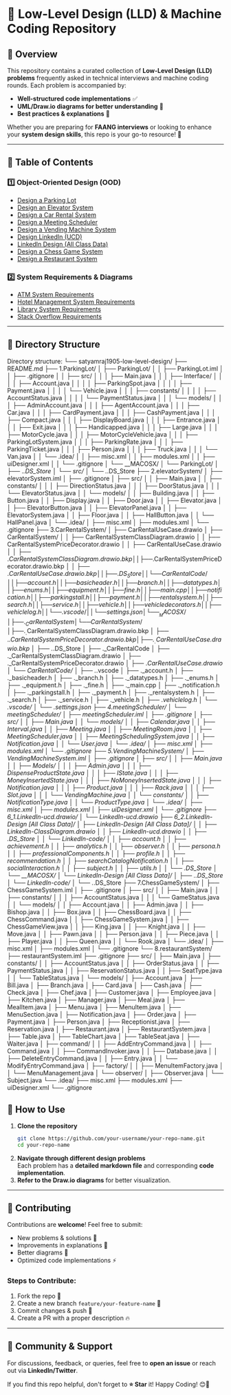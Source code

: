 # 🚀 Low-Level Design (LLD) & Machine Coding Repository

## 🎯 Overview

This repository contains a curated collection of **Low-Level Design (LLD) problems** frequently asked in technical interviews and machine coding rounds. Each problem is accompanied by:

- **Well-structured code implementations** ✅
- **UML/Draw.io diagrams for better understanding** 🎨
- **Best practices & explanations** 📘

Whether you are preparing for **FAANG interviews** or looking to enhance your **system design skills**, this repo is your go-to resource! 🚀

---

## 📌 Table of Contents

### 1️⃣ Object-Oriented Design (OOD)
- [Design a Parking Lot](https://github.com/SatyamRaj1905/Low-Level-Design/tree/main/1.ParkingLot)
- [Design an Elevator System](https://github.com/SatyamRaj1905/Low-Level-Design/tree/main/2.elevatorSystem)
- [Design a Car Rental System](https://github.com/SatyamRaj1905/Low-Level-Design/tree/main/3.CarRentalSystem)
- [Design a Meeting Scheduler](https://github.com/SatyamRaj1905/Low-Level-Design/tree/main/4.meetingScheduler)
- [Design a Vending Machine System](https://github.com/SatyamRaj1905/Low-Level-Design/tree/main/5.VendingMachineSystem)
- [Design LinkedIn (UCD)](https://github.com/SatyamRaj1905/Low-Level-Design/tree/main/6_1.LinkedIn-ucd.drawio)
- [LinkedIn Design (All Class Data)](https://github.com/SatyamRaj1905/Low-Level-Design/tree/main/6_2.LinkedIn-Design%20%5BAll%20Class%20Data%5D)
- [Design a Chess Game System](https://github.com/SatyamRaj1905/Low-Level-Design/tree/main/7.ChessGameSystem)
- [Design a Restaurant System](https://github.com/SatyamRaj1905/Low-Level-Design/tree/main/8.restaurantSystem)

### 2️⃣ System Requirements & Diagrams
- [ATM System Requirements](./ATM%20System%20Requirements.png)
- [Hotel Management System Requirements](./Hotel%20Management%20System%20Requirements.png)
- [Library System Requirements](./Library%20System%20Requirements.png)
- [Stack Overflow Requirements](./Stack%20Overflow%20Requirements.png)

---

## 📂 Directory Structure
Directory structure:
└── satyamraj1905-low-level-design/
    ├── README.md
    ├── 1.ParkingLot/
    │   ├── ParkingLot/
    │   │   ├── ParkingLot.iml
    │   │   ├── .gitignore
    │   │   ├── src/
    │   │   │   ├── Main.java
    │   │   │   ├── Interface/
    │   │   │   │   ├── Account.java
    │   │   │   │   ├── ParkingSpot.java
    │   │   │   │   ├── Payment.java
    │   │   │   │   └── Vehicle.java
    │   │   │   ├── constants/
    │   │   │   │   ├── AccountStatus.java
    │   │   │   │   └── PaymentStatus.java
    │   │   │   └── models/
    │   │   │       ├── AdminAccount.java
    │   │   │       ├── AgentAccount.java
    │   │   │       ├── Car.java
    │   │   │       ├── CardPayment.java
    │   │   │       ├── CashPayment.java
    │   │   │       ├── Compact.java
    │   │   │       ├── DisplayBoard.java
    │   │   │       ├── Entrance.java
    │   │   │       ├── Exit.java
    │   │   │       ├── Handicapped.java
    │   │   │       ├── Large.java
    │   │   │       ├── MotorCycle.java
    │   │   │       ├── MotorCycleVehicle.java
    │   │   │       ├── ParkingLotSystem.java
    │   │   │       ├── ParkingRate.java
    │   │   │       ├── ParkingTicket.java
    │   │   │       ├── Person.java
    │   │   │       ├── Truck.java
    │   │   │       └── Van.java
    │   │   └── .idea/
    │   │       ├── misc.xml
    │   │       ├── modules.xml
    │   │       ├── uiDesigner.xml
    │   │       └── .gitignore
    │   └── __MACOSX/
    │       └── ParkingLot/
    │           ├── ._.DS_Store
    │           └── src/
    │               └── ._.DS_Store
    ├── 2.elevatorSystem/
    │   ├── elevatorSystem.iml
    │   ├── .gitignore
    │   ├── src/
    │   │   ├── Main.java
    │   │   ├── constants/
    │   │   │   ├── DirectionStatus.java
    │   │   │   ├── DoorStatus.java
    │   │   │   └── ElevatorStatus.java
    │   │   └── models/
    │   │       ├── Building.java
    │   │       ├── Button.java
    │   │       ├── Display.java
    │   │       ├── Door.java
    │   │       ├── Elevator.java
    │   │       ├── ElevatorButton.java
    │   │       ├── ElevatorPanel.java
    │   │       ├── ElevatorSystem.java
    │   │       ├── Floor.java
    │   │       ├── HallButton.java
    │   │       └── HallPanel.java
    │   └── .idea/
    │       ├── misc.xml
    │       ├── modules.xml
    │       └── .gitignore
    ├── 3.CarRentalSystem/
    │   ├── CarRentalUseCase.drawio
    │   ├── CarRentalSystem/
    │   │   ├── CarRentalSystemClassDiagram.drawio
    │   │   ├── CarRentalSystemPriceDecorator.drawio
    │   │   ├── CarRentalUseCase.drawio
    │   │   ├── .$CarRentalSystemClassDiagram.drawio.bkp
    │   │   ├── .$CarRentalSystemPriceDecorator.drawio.bkp
    │   │   ├── .$CarRentalUseCase.drawio.bkp
    │   │   ├── .DS_Store
    │   │   └── CarRentalCode/
    │   │       ├── account.h
    │   │       ├── basicheader.h
    │   │       ├── branch.h
    │   │       ├── datatypes.h
    │   │       ├── enums.h
    │   │       ├── equipment.h
    │   │       ├── fine.h
    │   │       ├── main.cpp
    │   │       ├── notification.h
    │   │       ├── parkingstall.h
    │   │       ├── payment.h
    │   │       ├── rentalsystem.h
    │   │       ├── search.h
    │   │       ├── service.h
    │   │       ├── vehicle.h
    │   │       ├── vehicledecorators.h
    │   │       ├── vehiclelog.h
    │   │       └── .vscode/
    │   │           └── settings.json
    │   └── __MACOSX/
    │       ├── ._CarRentalSystem
    │       └── CarRentalSystem/
    │           ├── ._.$CarRentalSystemClassDiagram.drawio.bkp
    │           ├── ._.$CarRentalSystemPriceDecorator.drawio.bkp
    │           ├── ._.$CarRentalUseCase.drawio.bkp
    │           ├── ._.DS_Store
    │           ├── ._CarRentalCode
    │           ├── ._CarRentalSystemClassDiagram.drawio
    │           ├── ._CarRentalSystemPriceDecorator.drawio
    │           ├── ._CarRentalUseCase.drawio
    │           └── CarRentalCode/
    │               ├── ._.vscode
    │               ├── ._account.h
    │               ├── ._basicheader.h
    │               ├── ._branch.h
    │               ├── ._datatypes.h
    │               ├── ._enums.h
    │               ├── ._equipment.h
    │               ├── ._fine.h
    │               ├── ._main.cpp
    │               ├── ._notification.h
    │               ├── ._parkingstall.h
    │               ├── ._payment.h
    │               ├── ._rentalsystem.h
    │               ├── ._search.h
    │               ├── ._service.h
    │               ├── ._vehicle.h
    │               ├── ._vehiclelog.h
    │               └── .vscode/
    │                   └── ._settings.json
    ├── 4.meetingScheduler/
    │   └── meetingScheduler/
    │       ├── meetingScheduler.iml
    │       ├── .gitignore
    │       ├── src/
    │       │   ├── Main.java
    │       │   └── models/
    │       │       ├── Calendar.java
    │       │       ├── Interval.java
    │       │       ├── Meeting.java
    │       │       ├── MeetingRoom.java
    │       │       ├── MeetingScheduler.java
    │       │       ├── MeetingSchedulingSystem.java
    │       │       ├── Notification.java
    │       │       └── User.java
    │       └── .idea/
    │           ├── misc.xml
    │           ├── modules.xml
    │           └── .gitignore
    ├── 5.VendingMachineSystem/
    │   ├── VendingMachineSystem.iml
    │   ├── .gitignore
    │   ├── src/
    │   │   ├── Main.java
    │   │   ├── Models/
    │   │   │   ├── Admin.java
    │   │   │   ├── DispenseProductState.java
    │   │   │   ├── IState.java
    │   │   │   ├── MoneyInsertedState.java
    │   │   │   ├── NoMoneyInsertedState.java
    │   │   │   ├── Notification.java
    │   │   │   ├── Product.java
    │   │   │   ├── Rack.java
    │   │   │   ├── Slot.java
    │   │   │   └── VendingMachine.java
    │   │   └── constants/
    │   │       ├── NotificationType.java
    │   │       └── ProductType.java
    │   └── .idea/
    │       ├── misc.xml
    │       ├── modules.xml
    │       ├── uiDesigner.xml
    │       └── .gitignore
    ├── 6_1.LinkedIn-ucd.drawio/
    │   └── LinkedIn-ucd.drawio
    ├── 6_2.LinkedIn-Design [All Class Data]/
    │   ├── LinkedIn-Design [All Class Data]/
    │   │   ├── LinkedIn-ClassDiagram.drawio
    │   │   ├── LinkedIn-ucd.drawio
    │   │   ├── .DS_Store
    │   │   └── LinkedIn-code/
    │   │       ├── account.h
    │   │       ├── achievement.h
    │   │       ├── analytics.h
    │   │       ├── observer.h
    │   │       ├── persona.h
    │   │       ├── professionalComponents.h
    │   │       ├── profile.h
    │   │       ├── recommendation.h
    │   │       ├── searchCatalogNotification.h
    │   │       ├── socialInteraction.h
    │   │       ├── subject.h
    │   │       ├── utils.h
    │   │       └── .DS_Store
    │   └── __MACOSX/
    │       └── LinkedIn-Design [All Class Data]/
    │           ├── ._.DS_Store
    │           └── LinkedIn-code/
    │               └── ._.DS_Store
    ├── 7.ChessGameSystem/
    │   ├── ChessGameSystem.iml
    │   ├── .gitignore
    │   ├── src/
    │   │   ├── Main.java
    │   │   ├── constants/
    │   │   │   ├── AccountStatus.java
    │   │   │   └── GameStatus.java
    │   │   └── models/
    │   │       ├── Account.java
    │   │       ├── Admin.java
    │   │       ├── Bishop.java
    │   │       ├── Box.java
    │   │       ├── ChessBoard.java
    │   │       ├── ChessCommand.java
    │   │       ├── ChessGameSystem.java
    │   │       ├── ChessGameView.java
    │   │       ├── King.java
    │   │       ├── Knight.java
    │   │       ├── Move.java
    │   │       ├── Pawn.java
    │   │       ├── Person.java
    │   │       ├── Piece.java
    │   │       ├── Player.java
    │   │       ├── Queen.java
    │   │       └── Rook.java
    │   └── .idea/
    │       ├── misc.xml
    │       ├── modules.xml
    │       └── .gitignore
    └── 8.restaurantSystem/
        ├── restaurantSystem.iml
        ├── .gitignore
        ├── src/
        │   ├── Main.java
        │   ├── constants/
        │   │   ├── AccountStatus.java
        │   │   ├── OrderStatus.java
        │   │   ├── PaymentStatus.java
        │   │   ├── ReservationStatus.java
        │   │   ├── SeatType.java
        │   │   └── TableStatus.java
        │   └── models/
        │       ├── Account.java
        │       ├── Bill.java
        │       ├── Branch.java
        │       ├── Card.java
        │       ├── Cash.java
        │       ├── Check.java
        │       ├── Chef.java
        │       ├── Customer.java
        │       ├── Employee.java
        │       ├── Kitchen.java
        │       ├── Manager.java
        │       ├── Meal.java
        │       ├── MealItem.java
        │       ├── Menu.java
        │       ├── MenuItem.java
        │       ├── MenuSection.java
        │       ├── Notification.java
        │       ├── Order.java
        │       ├── Payment.java
        │       ├── Person.java
        │       ├── Receptionist.java
        │       ├── Reservation.java
        │       ├── Restaurant.java
        │       ├── RestaurantSystem.java
        │       ├── Table.java
        │       ├── TableChart.java
        │       ├── TableSeat.java
        │       ├── Waiter.java
        │       ├── command/
        │       │   ├── AddEntryCommand.java
        │       │   ├── Command.java
        │       │   ├── CommandInvoker.java
        │       │   ├── Database.java
        │       │   ├── DeleteEntryCommand.java
        │       │   ├── Entry.java
        │       │   └── ModifyEntryCommand.java
        │       ├── factory/
        │       │   ├── MenuItemFactory.java
        │       │   └── MenuManagement.java
        │       └── observer/
        │           ├── Observer.java
        │           └── Subject.java
        └── .idea/
            ├── misc.xml
            ├── modules.xml
            ├── uiDesigner.xml
            └── .gitignore


## 📜 How to Use

1. **Clone the repository**
   ```sh
   git clone https://github.com/your-username/your-repo-name.git
   cd your-repo-name
   ```
2. **Navigate through different design problems**  
   Each problem has a **detailed markdown file** and corresponding **code implementation**.
3. **Refer to the Draw.io diagrams** for better visualization.

---

## 🤝 Contributing

Contributions are **welcome**! Feel free to submit:
- New problems & solutions 📂
- Improvements in explanations 📝
- Better diagrams 🎨
- Optimized code implementations ⚡

### Steps to Contribute:
1. Fork the repo 🍴
2. Create a new branch `feature/your-feature-name` 🌿
3. Commit changes & push 🚀
4. Create a PR with a proper description 🔥

---

## 📢 Community & Support

For discussions, feedback, or queries, feel free to **open an issue** or reach out via **LinkedIn/Twitter**.

If you find this repo helpful, don't forget to **⭐ Star** it! Happy Coding! 😊🚀

